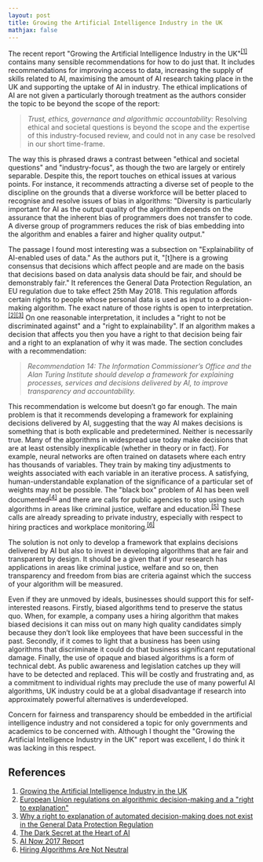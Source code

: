 ```yaml
---
layout: post
title: Growing the Artificial Intelligence Industry in the UK
mathjax: false
---
```


The recent report "Growing the Artificial Intelligence Industry in the UK"<sup><a href="#growing-the-artificial-intelligence-industry-in-the-uk">[1]</a></sup> contains many sensible recommendations for how to do just that. It includes recommendations for improving access to data, increasing the supply of skills related to AI, maximising the amount of AI research taking place in the UK and supporting the uptake of AI in industry.  The ethical implications of AI are not given a particularly thorough treatment as the authors consider the topic to be beyond the scope of the report:

> *Trust, ethics, governance and algorithmic accountability:* Resolving ethical and societal questions is beyond the scope and the expertise of this industry-focused review, and could not in any case be resolved in our short time-frame.

The way this is phrased draws a contrast between "ethical and societal questions" and "industry-focus", as though the two are largely or entirely separable. Despite this, the report touches on ethical issues at various points. For instance, it recommends attracting a diverse set of people to the discipline on the grounds that a diverse workforce will be better placed to recognise and resolve issues of bias in algorithms: "Diversity is particularly important for AI as the output quality of the algorithm depends on the assurance that the inherent bias of programmers does not transfer to code. A diverse group of programmers reduces the risk of bias embedding into the algorithm and enables a fairer and higher quality output."

The passage I found most interesting was a subsection on "Explainability of AI-enabled uses of data." As the authors put it, "[t]here is a growing consensus that decisions which affect people and are made on the basis that decisions based on data analysis data should be fair, and should be demonstrably fair." It references the General Data Protection Regulation, an EU regulation due to take effect 25th May 2018.  This regulation affords certain rights to people whose personal data is used as input to a decision-making algorithm. The exact nature of those rights is open to interpretation.<sup><a href="#european-union-regulations-on-algorithmic-decision-making-and-a-right-to-explanation">[2]</a><a href="#why-a-right-to-explanation-of-automated-decision-making-does-not-exist-in-the-general-data-protection-regulation">[3]</a></sup> On one reasonable interpretation, it includes a "right to not be discriminated against" and a "right to explainability". If an algorithm makes a decision that affects you then you have a right to that decision being fair and a right to an explanation of why it was made. The section concludes with a recommendation:

> *Recommendation 14: The Information Commissioner’s Office and the Alan Turing Institute should develop a framework for explaining processes, services and decisions delivered by AI, to improve transparency and accountability.*

This recommendation is welcome but doesn’t go far enough. The main problem is that it recommends developing a framework for explaining decisions delivered by AI, suggesting that the way AI makes decisions is something that is both explicable and predetermined. Neither is necessarily true. Many of the algorithms in widespread use today make decisions that are at least ostensibly inexplicable (whether in theory or in fact). For example, neural networks are often trained on datasets where each entry has thousands of variables. They train by making tiny adjustments to weights associated with each variable in an iterative process. A satisfying, human-understandable explanation of the significance of a particular set of weights may not be possible. The "black box" problem of AI has been well documented<sup><a href="#the-dark-secret-at-the-heart-of-ai">[4]</a></sup> and there are calls for public agencies to stop using such algorithms in areas like criminal justice, welfare and education.<sup><a href="#ai-now-2017-report">[5]</a></sup> These calls are already spreading to private industry, especially with respect to hiring practices and workplace monitoring.<sup><a href="#hiring-algorithms-are-not-neutral">[6]</a></sup> 

The solution is not only to develop a framework that explains decisions delivered by AI but also to invest in developing algorithms that are fair and transparent by design. It should be a given that if your research has applications in areas like criminal justice, welfare and so on, then transparency and freedom from bias are criteria against which the success of your algorithm will be measured. 

Even if they are unmoved by ideals, businesses should support this for self-interested reasons. Firstly, biased algorithms tend to preserve the status quo. When, for example, a company uses a hiring algorithm that makes biased decisions it can miss out on many high quality candidates simply because they don’t look like employees that have been successful in the past. Secondly, if it comes to light that a business has been using algorithms that discriminate it could do that business significant reputational damage. Finally, the use of opaque and biased algorithms is a form of technical debt. As public awareness and legislation catches up they will have to be detected and replaced. This will be costly and frustrating and, as a commitment to individual rights may preclude the use of many powerful AI algorithms, UK industry could be at a global disadvantage if research into approximately powerful alternatives is underdeveloped.

Concern for fairness and transparency should be embedded in the artificial intelligence industry and not considered a topic for only governments and academics to be concerned with. Although I thought the "Growing the Artificial Intelligence Industry in the UK" report was excellent, I do think it was lacking in this respect.

## References

1. <a id="growing-the-artificial-intelligence-industry-in-the-uk" href="https://www.gov.uk/government/publications/growing-the-artificial-intelligence-industry-in-the-uk">Growing the Artificial Intelligence Industry in the UK</a>
2. <a id="european-union-regulations-on-algorithmic-decision-making-and-a-right-to-explanation" href="https://arxiv.org/pdf/1606.08813.pdf">European Union regulations on algorithmic decision-making and a "right to explanation"</a>
3. <a id="why-a-right-to-explanation-of-automated-decision-making-does-not-exist-in-the-general-data-protection-regulation" href="https://www.academia.edu/31045353/Why_a_right_to_explanation_of_automated_decision-making_does_not_exist_in_the_General_Data_Protection_Regulation">Why a right to explanation of automated decision-making does not exist in the General Data Protection Regulation</a>
4. <a id="the-dark-secret-at-the-heart-of-ai" href="https://www.technologyreview.com/s/604087/the-dark-secret-at-the-heart-of-ai/">The Dark Secret at the Heart of AI</a>
5. <a id="ai-now-2017-report" href="https://assets.contentful.com/8wprhhvnpfc0/1A9c3ZTCZa2KEYM64Wsc2a/8636557c5fb14f2b74b2be64c3ce0c78/_AI_Now_Institute_2017_Report_.pdf">AI Now 2017 Report</a>
6. <a id="hiring-algorithms-are-not-neutral" href="https://hbr.org/2016/12/hiring-algorithms-are-not-neutral">Hiring Algorithms Are Not Neutral</a>


